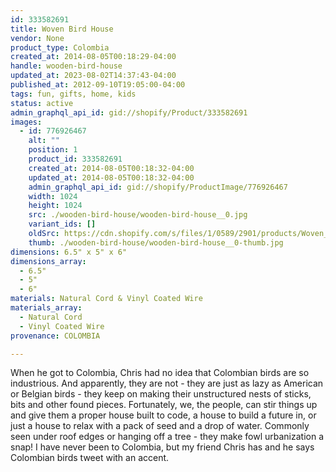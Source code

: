```yaml
---
id: 333582691
title: Woven Bird House
vendor: None
product_type: Colombia
created_at: 2014-08-05T00:18:29-04:00
handle: wooden-bird-house
updated_at: 2023-08-02T14:37:43-04:00
published_at: 2012-09-10T19:05:00-04:00
tags: fun, gifts, home, kids
status: active
admin_graphql_api_id: gid://shopify/Product/333582691
images:
  - id: 776926467
    alt: ""
    position: 1
    product_id: 333582691
    created_at: 2014-08-05T00:18:32-04:00
    updated_at: 2014-08-05T00:18:32-04:00
    admin_graphql_api_id: gid://shopify/ProductImage/776926467
    width: 1024
    height: 1024
    src: ./wooden-bird-house/wooden-bird-house__0.jpg
    variant_ids: []
    oldSrc: https://cdn.shopify.com/s/files/1/0589/2901/products/Woven_Birdhouse-1887902849-O.jpeg?v=1407212312
    thumb: ./wooden-bird-house/wooden-bird-house__0-thumb.jpg
dimensions: 6.5" x 5" x 6"
dimensions_array:
  - 6.5"
  - 5"
  - 6"
materials: Natural Cord & Vinyl Coated Wire
materials_array:
  - Natural Cord
  - Vinyl Coated Wire
provenance: COLOMBIA

---
```


When he got to Colombia, Chris had no idea that Colombian birds are so industrious. And apparently, they are not - they are just as lazy as American or Belgian birds - they keep on making their unstructured nests of sticks, bits and other found pieces. Fortunately, we, the people, can stir things up and give them a proper house built to code, a house to build a future in, or just a house to relax with a pack of seed and a drop of water. Commonly seen under roof edges or hanging off a tree - they make fowl urbanization a snap! I have never been to Colombia, but my friend Chris has and he says Colombian birds tweet with an accent.
